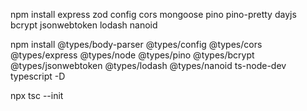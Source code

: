 npm install express zod config cors mongoose pino pino-pretty dayjs bcrypt jsonwebtoken lodash nanoid

npm install @types/body-parser @types/config @types/cors @types/express @types/node @types/pino @types/bcrypt @types/jsonwebtoken @types/lodash @types/nanoid ts-node-dev typescript -D

npx tsc --init